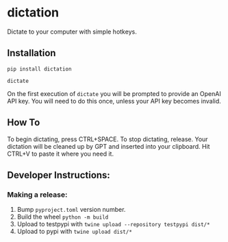 # dictation
Dictate to your computer with simple hotkeys.

## Installation
`pip install dictation`

`dictate`

On the first execution of `dictate` you will be prompted to provide an OpenAI API key. You will need to do this once, unless your API key becomes invalid.

## How To
To begin dictating, press CTRL+SPACE. To stop dictating, release. Your dictation will be cleaned up by GPT and inserted into your clipboard. Hit CTRL+V to paste it where you need it.

## Developer Instructions:

### Making a release:
1. Bump `pyproject.toml` version number.
2. Build the wheel `python -m build`
3. Upload to testpypi with `twine upload --repository testpypi dist/*`
4. Upload to pypi with `twine upload dist/*`